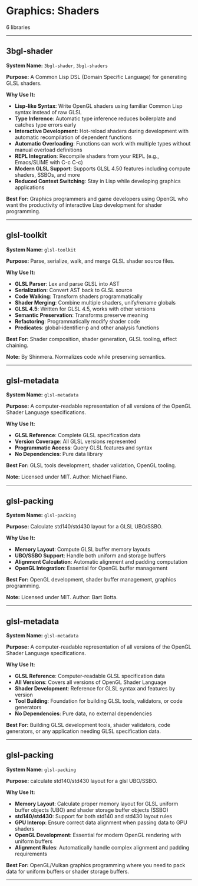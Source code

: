 # Graphics: Shaders

6 libraries

---

## 3bgl-shader

**System Name:** `3bgl-shader`, `3bgl-shaders`

**Purpose:** A Common Lisp DSL (Domain Specific Language) for generating GLSL shaders.

**Why Use It:**
- **Lisp-like Syntax**: Write OpenGL shaders using familiar Common Lisp syntax instead of raw GLSL
- **Type Inference**: Automatic type inference reduces boilerplate and catches type errors early
- **Interactive Development**: Hot-reload shaders during development with automatic recompilation of dependent functions
- **Automatic Overloading**: Functions can work with multiple types without manual overload definitions
- **REPL Integration**: Recompile shaders from your REPL (e.g., Emacs/SLIME with C-c C-c)
- **Modern GLSL Support**: Supports GLSL 4.50 features including compute shaders, SSBOs, and more
- **Reduced Context Switching**: Stay in Lisp while developing graphics applications

**Best For:** Graphics programmers and game developers using OpenGL who want the productivity of interactive Lisp development for shader programming.

---


## glsl-toolkit

**System Name:** `glsl-toolkit`

**Purpose:** Parse, serialize, walk, and merge GLSL shader source files.

**Why Use It:**
- **GLSL Parser**: Lex and parse GLSL into AST
- **Serialization**: Convert AST back to GLSL source
- **Code Walking**: Transform shaders programmatically
- **Shader Merging**: Combine multiple shaders, unify/rename globals
- **GLSL 4.5**: Written for GLSL 4.5, works with other versions
- **Semantic Preservation**: Transforms preserve meaning
- **Refactoring**: Programmatically modify shader code
- **Predicates**: global-identifier-p and other analysis functions

**Best For:** Shader composition, shader generation, GLSL tooling, effect chaining.

**Note:** By Shinmera. Normalizes code while preserving semantics.

---


## glsl-metadata

**System Name:** `glsl-metadata`

**Purpose:** A computer-readable representation of all versions of the OpenGL Shader Language specifications.

**Why Use It:**
- **GLSL Reference**: Complete GLSL specification data
- **Version Coverage**: All GLSL versions represented
- **Programmatic Access**: Query GLSL features and syntax
- **No Dependencies**: Pure data library

**Best For:** GLSL tools development, shader validation, OpenGL tooling.

**Note:** Licensed under MIT. Author: Michael Fiano.

---


## glsl-packing

**System Name:** `glsl-packing`

**Purpose:** Calculate std140/std430 layout for a GLSL UBO/SSBO.

**Why Use It:**
- **Memory Layout**: Compute GLSL buffer memory layouts
- **UBO/SSBO Support**: Handle both uniform and storage buffers
- **Alignment Calculation**: Automatic alignment and padding computation
- **OpenGL Integration**: Essential for OpenGL buffer management

**Best For:** OpenGL development, shader buffer management, graphics programming.

**Note:** Licensed under MIT. Author: Bart Botta.

---


## glsl-metadata

**System Name:** `glsl-metadata`

**Purpose:** A computer-readable representation of all versions of the OpenGL Shader Language specifications.

**Why Use It:**
- **GLSL Reference**: Computer-readable GLSL specification data
- **All Versions**: Covers all versions of OpenGL Shader Language
- **Shader Development**: Reference for GLSL syntax and features by version
- **Tool Building**: Foundation for building GLSL tools, validators, or code generators
- **No Dependencies**: Pure data, no external dependencies

**Best For:** Building GLSL development tools, shader validators, code generators, or any application needing GLSL specification data.

---


## glsl-packing

**System Name:** `glsl-packing`

**Purpose:** calculate std140/std430 layout for a glsl UBO/SSBO.

**Why Use It:**
- **Memory Layout**: Calculate proper memory layout for GLSL uniform buffer objects (UBO) and shader storage buffer objects (SSBO)
- **std140/std430**: Support for both std140 and std430 layout rules
- **GPU Interop**: Ensure correct data alignment when passing data to GPU shaders
- **OpenGL Development**: Essential for modern OpenGL rendering with uniform buffers
- **Alignment Rules**: Automatically handle complex alignment and padding requirements

**Best For:** OpenGL/Vulkan graphics programming where you need to pack data for uniform buffers or shader storage buffers.

---


